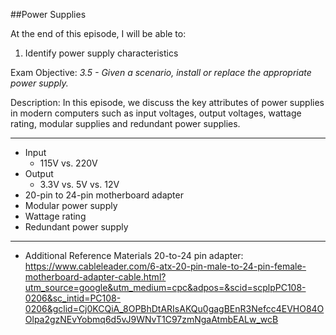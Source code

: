 ##Power Supplies

At the end of this episode, I will be able to:

1. Identify power supply characteristics


Exam Objective: *3.5 - Given a scenario, install or replace the appropriate power supply.*

Description: In this episode, we discuss the key attributes of power supplies in modern computers such as input voltages, output voltages, wattage rating, modular supplies and redundant power supplies.


--------------------------------------

* Input 
	+ 115V vs. 220V  
* Output 
	+ 3.3V vs. 5V vs. 12V  
* 20-pin to 24-pin motherboard adapter  
* Modular power supply  
* Wattage rating  
* Redundant power supply  

--------------------------------
* Additional Reference Materials
20-to-24 pin adapter: https://www.cableleader.com/6-atx-20-pin-male-to-24-pin-female-motherboard-adapter-cable.html?utm_source=google&utm_medium=cpc&adpos=&scid=scplpPC108-0206&sc_intid=PC108-0206&gclid=Cj0KCQiA_8OPBhDtARIsAKQu0gagBEnR3Nefcc4EVHO84OOlpa2gzNEvYobmq6d5vJ9WNvT1C97zmNgaAtmbEALw_wcB
